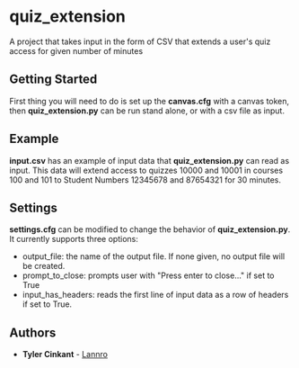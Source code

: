 # quiz_extension

A project that takes input in the form of CSV that extends a user's quiz access for given number of minutes


## Getting Started

First thing you will need to do is set up the **canvas.cfg** with a canvas token, then **quiz_extension.py** can be run stand alone, or with a csv file as input.


## Example

**input.csv** has an example of input data that **quiz_extension.py** can read as input.  This data will extend access to quizzes 10000 and 10001 in courses 100 and 101 to Student Numbers 12345678 and 87654321 for 30 minutes.


## Settings

**settings.cfg** can be modified to change the behavior of **quiz_extension.py**. It currently supports three options:
* output_file: the name of the output file.  If none given, no output file will be created.
* prompt_to_close: prompts user with "Press enter to close..." if set to True
* input_has_headers: reads the first line of input data as a row of headers if set to True.

## Authors

* **Tyler Cinkant** - [Lannro](https://github.com/Lannro)